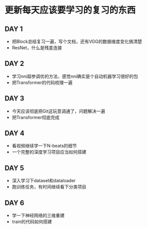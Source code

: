 # 更新每天应该要学习的复习的东西

## DAY 1
- 把Block总结复习一遍，写个文档，还有VGG的数据维度变化搞清楚
- ResNet，什么是残差连接

## DAY 2
- 学习nni超参调优的方法，感觉nni确实是个自动机器学习很好的包
- 把Transformer的代码梳理一遍

## DAY 3
- 今天应该彻底把Git这玩意调通了，问题解决一遍
- 把Transformer彻底完成

## DAY 4
- 看视频继续学一下N-beats的细节
- 一个完整的深度学习项目应当如何搭建

## DAY 5
- 深入学习下dataset和dataloader
- 跑训练任务，有时间继续看下分类项目

## DAY 6
- 学一下神经网络的三维重建
- train的代码如何搭建